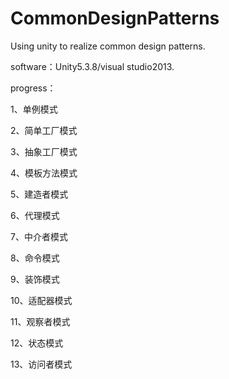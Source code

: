 # CommonDesignPatterns
Using unity to realize common design patterns.

software：Unity5.3.8/visual studio2013.

progress：

1、单例模式

2、简单工厂模式

3、抽象工厂模式

4、模板方法模式

5、建造者模式

6、代理模式

7、中介者模式

8、命令模式

9、装饰模式

10、适配器模式

11、观察者模式

12、状态模式

13、访问者模式